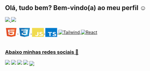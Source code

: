 ## Olá, tudo bem? Bem-vindo(a) ao meu perfil ☺️

 <div>
   <a href="https://github.com/tercioo-gabriel">
   <img height="180em" src="https://github-readme-stats.vercel.app/api?username=tercioo-gabriel&show_icons=true&theme=material-palenight&include_all_commits=true&count_private=true"/>
   <img height="180em" src="https://github-readme-stats.vercel.app/api/top-langs/?username=tercioo-gabriel&layout=compact&langs_count=6&theme=material-palenight"/>

</div>
<div style="display: inline_block"><br>
  <img align="center" alt="HTML" height="30" width="40" src="https://raw.githubusercontent.com/devicons/devicon/master/icons/html5/html5-original.svg">
  <img align="center" alt="CSS" height="30" width="40" src="https://raw.githubusercontent.com/devicons/devicon/master/icons/css3/css3-original.svg">
  <img align="center" alt="Js" height="30" width="40" src="https://raw.githubusercontent.com/devicons/devicon/master/icons/javascript/javascript-plain.svg">
  <img align='center' alt="Ts" height="30" width="40" src="https://raw.githubusercontent.com/devicons/devicon/master/icons/typescript/typescript-original.svg">
  <img align='center' alt="Tailwind" height="20" width="35" src="https://uxwing.com/wp-content/themes/uxwing/download/brands-and-social-media/tailwind-css-icon.png">
  <img align='center' alt="React" height="30" width="35" src="https://upload.wikimedia.org/wikipedia/commons/thumb/a/a7/React-icon.svg/862px-React-icon.svg.png">
</div>
 
 <br>
 
  ### Abaixo minhas redes sociais 🌹
 
<div> 
  <a href="https://instagram.com/tercio.gabriel" target="blank"><img src="https://img.shields.io/badge/-Instagram-%23E4405F?style=for-the-badge&logo=instagram&logoColor=white" target="_blank"></a>
  <a href="https://discord.gg/5DVhGKVf4h" target="blank"><img src="https://img.shields.io/badge/Discord-7289DA?style=for-the-badge&logo=discord&logoColor=white" target="_blank"></a> 
  <a href = "mailto:terciogabrieldejesus@gmail.com"><img src="https://img.shields.io/badge/-Gmail-%23333?style=for-the-badge&logo=gmail&logoColor=white" target="blank"></a>
  <a href="https://www.linkedin.com/in/terciogabrieldejesus/" target="blank"><img src="https://img.shields.io/badge/-LinkedIn-%230077B5?style=for-the-badge&logo=linkedin&logoColor=white" target="_blank"></a> 
 
  <img align="center" width="50" src="https://i2.wp.com/data.whicdn.com/images/155892926/original.gif">
</div>

